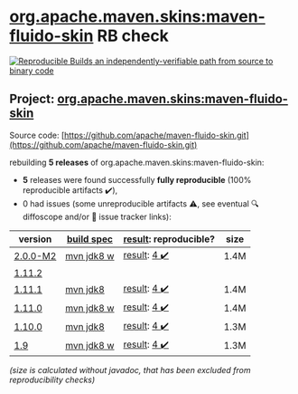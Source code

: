 [org.apache.maven.skins:maven-fluido-skin](https://search.maven.org/artifact/org.apache.maven.skins/maven-fluido-skin/) RB check
=======

[![Reproducible Builds](https://reproducible-builds.org/images/logos/rb.svg) an independently-verifiable path from source to binary code](https://reproducible-builds.org/)

## Project: [org.apache.maven.skins:maven-fluido-skin](https://search.maven.org/artifact/org.apache.maven.skins/maven-fluido-skin/)

Source code: [https://github.com/apache/maven-fluido-skin.git](https://github.com/apache/maven-fluido-skin.git)

rebuilding **5 releases** of org.apache.maven.skins:maven-fluido-skin:
- **5** releases were found successfully **fully reproducible** (100% reproducible artifacts :heavy_check_mark:),
- 0 had issues (some unreproducible artifacts :warning:, see eventual :mag: diffoscope and/or :memo: issue tracker links):

| version | [build spec](/BUILDSPEC.md) | [result](https://reproducible-builds.org/docs/jvm/): reproducible? | size |
| -- | --------- | ------ | -- |
| [2.0.0-M2](https://search.maven.org/artifact/org.apache.maven.skins/maven-fluido-skin/2.0.0-M2/pom) | [mvn jdk8 w](maven-fluido-skin-2.0.0-M2.buildspec) | [result](maven-fluido-skin-2.0.0-M2.buildinfo): [4 :heavy_check_mark: ](maven-fluido-skin-2.0.0-M2.buildcompare) | 1.4M |
| [1.11.2](https://search.maven.org/artifact/org.apache.maven.skins/maven-fluido-skin/1.11.2/pom) | | | |
| [1.11.1](https://search.maven.org/artifact/org.apache.maven.skins/maven-fluido-skin/1.11.1/pom) | [mvn jdk8](maven-fluido-skin-1.11.1.buildspec) | [result](maven-fluido-skin-1.11.1.buildinfo): [4 :heavy_check_mark: ](maven-fluido-skin-1.11.1.buildcompare) | 1.4M |
| [1.11.0](https://search.maven.org/artifact/org.apache.maven.skins/maven-fluido-skin/1.11.0/pom) | [mvn jdk8 w](maven-fluido-skin-1.11.0.buildspec) | [result](maven-fluido-skin-1.11.0.buildinfo): [4 :heavy_check_mark: ](maven-fluido-skin-1.11.0.buildcompare) | 1.4M |
| [1.10.0](https://search.maven.org/artifact/org.apache.maven.skins/maven-fluido-skin/1.10.0/pom) | [mvn jdk8](maven-fluido-skin-1.10.0.buildspec) | [result](maven-fluido-skin-1.10.0.buildinfo): [4 :heavy_check_mark: ](maven-fluido-skin-1.10.0.buildcompare) | 1.3M |
| [1.9](https://search.maven.org/artifact/org.apache.maven.skins/maven-fluido-skin/1.9/pom) | [mvn jdk8 w](maven-fluido-skin-1.9.buildspec) | [result](maven-fluido-skin-1.9.buildinfo): [4 :heavy_check_mark: ](maven-fluido-skin-1.9.buildcompare) | 1.3M |

<i>(size is calculated without javadoc, that has been excluded from reproducibility checks)</i>
